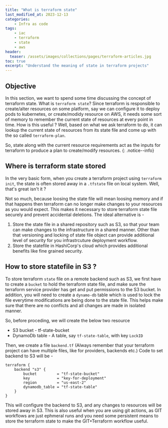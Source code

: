 ```yaml
---
title: "What is terraform state"
last_modified_at: 2023-12-13
categories:
    - Infra as code
tags:
    - iac
    - terraform
    - state
    - aws
header: 
  teaser: /assets/images/collections/pages/terraform-articles.jpg
toc: true
excerpt: "Understand the meaning of state in terraform projects"
---
```


## Objective
In this section, we want to spend some time discussing the concept of terraform state. What is `terraform state`? Since terraform is responsible to create/alter resources on some platform, say we can configure it to deploy pods to kubernetes, or create/modidy resource on AWS, it needs some sort of memory to remember the current state of resources at every point in time. How is this useful ? Well, based on what we ask terraform to do, it can lookup the current state of resources from its state file and come up with the so called `terraform-plan`. 

So, state along with the current resource requirements act as the inputs for terraform to produce a plan to create/modify resources.
{: .notice--info}

## Where is terraform state stored
In the very basic form, when you create a terraform project using `terraform init`, the state is often stored away in a `.tfstate` file on local system. Well, that's great isn't it ?

Not so much, because loosing the state file will mean loosing memory and if that happens then terraform can no longer make changes to your resources as you would expect. This makes it necessary to store terraform state file securely and prevent accidental deletions. The ideal alternative is - 
1. Store the state file in a shared repository such as S3, so that your team can make changes to the infrastructure in a shared manner. Other than that versioning and locking of state file object can provide additional level of security for you infrastrcuture deployment workflow.
2. Store the statefile in HashiCorp's cloud which provides additional benefits like fine grained security.

## How to store statefile in S3 ?
To store terraform `state` file on a remote backend such as S3, we first have to create a `bucket` to hold the terraform state file, and make sure the terraform service provider has get and put permissions to the S3 bucket. In addition, you will need to create a `dynamo-db` table which is used to lock the file everytime modifications are being done to the state file. This helps make sure that there are no conflicts and all changes are made in isolated manner.

So, before proceding, we will create the below two resource
* S3 bucket - tf-state-bucket
* DynamoDb table - A table, say `tf-state-table`, with key `LockID`

Then, we create a file `backend.tf` (Always remember that your terraform project can have multiple files, like for providers, backends etc.)
Code to set backend to S3 will be -
~~~hcl
terraform {
    backend "s3" {
        bucket         = "tf-state-bucket"
        key            = "key-for-deployment"
        region         = "us-east-2"
        dynamodb_table = "tf-state-table"
    }
}
~~~

This will configure the backend to S3, and any changes to resources will be stored away in S3. This is also useful when you are using git actions, as GIT workflows are just ephmeral runs and you need some persistent means to store the terraform state to make the GIT+Terraform workflow useful.



